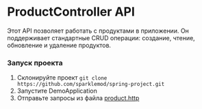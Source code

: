 # ProductController API

Этот API позволяет работать с продуктами в приложении. Он поддерживает стандартные CRUD операции: создание, чтение, обновление и удаление продуктов.

### Запуск проекта
1. Склонируйте проект `git clone https://github.com/sparklemod/spring-project.git`
2. Запустите DemoApplication
3. Отправьте запросы из файла [product.http](src/main/java/http)

